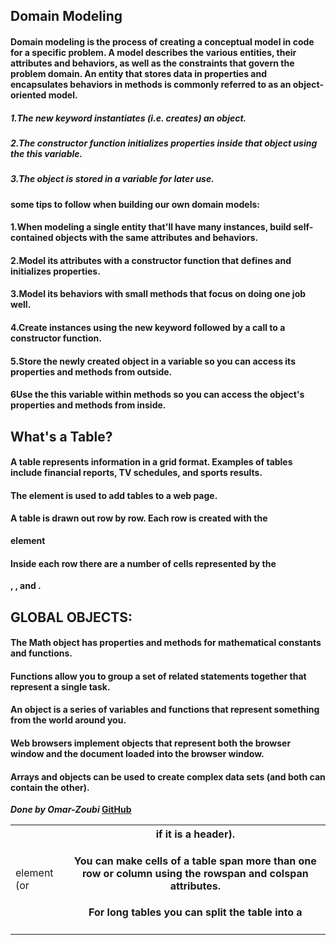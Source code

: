 ## Domain Modeling
#### Domain modeling is the process of creating a conceptual model in code for a specific problem. A model describes the various entities, their attributes and behaviors, as well as the constraints that govern the problem domain. An entity that stores data in properties and encapsulates behaviors in methods is commonly referred to as an object-oriented model.

##### 1.The new keyword instantiates (i.e. creates) an object.
##### 2.The constructor function initializes properties inside that object using the this variable.
##### 3.The object is stored in a variable for later use.

#### some tips to follow when building our own domain models:
#### 1.When modeling a single entity that'll have many instances, build self-contained objects with the same attributes and behaviors.
#### 2.Model its attributes with a constructor function that defines and initializes properties.
#### 3.Model its behaviors with small methods that focus on doing one job well.
#### 4.Create instances using the new keyword followed by a call to a constructor function.
#### 5.Store the newly created object in a variable so you can access its properties and methods from outside.
#### 6Use the this variable within methods so you can access the object's properties and methods from inside.
[](https://miro.medium.com/max/3572/1*kM41O4gBK3BvXI0870A_kA.jpeg)

## What's a Table?
#### A table represents information in a grid format. Examples of tables include financial reports, TV schedules, and sports results.

#### The <table> element is used to add tables to a web page.
#### A table is drawn out row by row. Each row is created with the <tr> element
#### Inside each row there are a number of cells represented by the <td> element (or <th> if it is a header).
#### You can make cells of a table span more than one row or column using the rowspan and colspan attributes.
#### For long tables you can split the table into a <thead>, <tbody>, and <tfoot>.
[](https://www.mediumpedia.com/wp-content/uploads/2020/08/Create-Tables-in-HTML.png)


## GLOBAL OBJECTS:
#### The Math object has properties and methods for mathematical constants and functions. 

#### Functions allow you to group a set of related statements together that represent a single task. 
#### An object is a series of variables and functions that represent something from the world around you.
#### Web browsers implement objects that represent both the browser window and the document loaded into the browser window. 
[](https://cdn.educba.com/academy/wp-content/uploads/2020/05/Object-in-JavaScript.jpg)

#### Arrays and objects can be used to create complex data sets (and both can contain the other). 


***Done by Omar-Zoubi***
[GitHub](https://github.com/Omar-zoubi)
